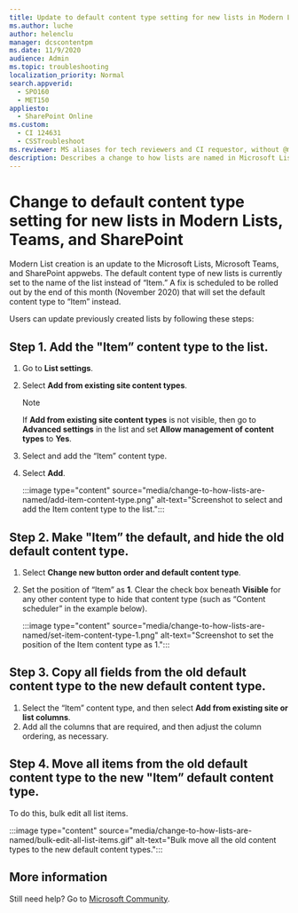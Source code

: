 ```yaml
---
title: Update to default content type setting for new lists in Modern Lists, Teams, and SharePoint
ms.author: luche
author: helenclu
manager: dcscontentpm
ms.date: 11/9/2020
audience: Admin
ms.topic: troubleshooting
localization_priority: Normal
search.appverid: 
  - SPO160
  - MET150
appliesto: 
  - SharePoint Online
ms.custom: 
  - CI 124631
  - CSSTroubleshoot
ms.reviewer: MS aliases for tech reviewers and CI requestor, without @microsoft.com.
description: Describes a change to how lists are named in Microsoft Lists, Teams, and SharePoint.
---
```


# Change to default content type setting for new lists in Modern Lists, Teams, and SharePoint

Modern List creation is an update to the Microsoft Lists, Microsoft Teams, and SharePoint appwebs. The default content type of new lists is currently set to the name of the list instead of “Item.” A fix is scheduled to be rolled out by the end of this month (November 2020) that will set the default content type to “Item” instead.

Users can update previously created lists by following these steps:

## Step 1. Add the "Item” content type to the list.



1.	Go to **List settings**.
2.	Select **Add from existing site content types**.

    > [!note]
    > If **Add from existing site content types** is not visible, then go to **Advanced settings** in the list and set **Allow management of content types** to **Yes**.
3.	Select and add the “Item” content type.
4.	Select **Add**.

    :::image type="content" source="media/change-to-how-lists-are-named/add-item-content-type.png" alt-text="Screenshot to select and add the Item content type to the list.":::
 
## Step 2. Make "Item” the default, and hide the old default content type.

1.	Select **Change new button order and default content type**.
2.	Set the position of “Item” as **1**. Clear the check box beneath **Visible** for any other content type to hide that content type (such as “Content scheduler” in the example below).

    :::image type="content" source="media/change-to-how-lists-are-named/set-item-content-type-1.png" alt-text="Screenshot to set the position of the Item content type as 1.":::
 
## Step 3. Copy all fields from the old default content type to the new default content type.

1.	Select the “Item” content type, and then select **Add from existing site or list columns**.
2.	Add all the columns that are required, and then adjust the column ordering, as necessary.

## Step 4. Move all items from the old default content type to the new "Item” default content type.

To do this, bulk edit all list items. 

:::image type="content" source="media/change-to-how-lists-are-named/bulk-edit-all-list-items.gif" alt-text="Bulk move all the old content types to the new default content types.":::


## More information

Still need help? Go to [Microsoft Community](https://answers.microsoft.com/).